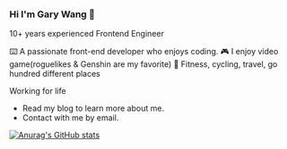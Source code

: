 ### Hi I'm Gary Wang 👋

10+ years experienced Frontend Engineer 

⌨️ A passionate front-end developer who enjoys coding.
🎮 I enjoy video game(roguelikes & Genshin are my favorite)
🚴 Fitness, cycling, travel, go hundred different places

Working for life

- Read my blog to learn more about me.
- Contact with me by email.

[![Anurag's GitHub stats](https://github-readme-stats.vercel.app/api?username=Garyxiwang)](https://github.com/anuraghazra/github-readme-stats)
